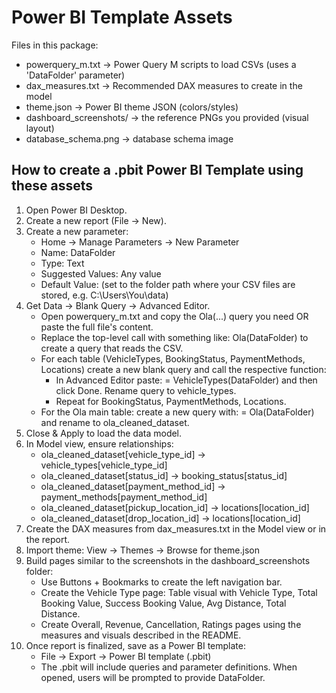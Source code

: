Power BI Template Assets
========================

Files in this package:
- powerquery_m.txt        -> Power Query M scripts to load CSVs (uses a 'DataFolder' parameter)
- dax_measures.txt        -> Recommended DAX measures to create in the model
- theme.json              -> Power BI theme JSON (colors/styles)
- dashboard_screenshots/  -> the reference PNGs you provided (visual layout)
- database_schema.png     -> database schema image

How to create a .pbit Power BI Template using these assets
---------------------------------------------------------
1. Open Power BI Desktop.
2. Create a new report (File -> New).
3. Create a new parameter:
   - Home -> Manage Parameters -> New Parameter
   - Name: DataFolder
   - Type: Text
   - Suggested Values: Any value
   - Default Value: (set to the folder path where your CSV files are stored, e.g. C:\Users\You\data\)
4. Get Data -> Blank Query -> Advanced Editor.
   - Open powerquery_m.txt and copy the Ola(...) query you need OR paste the full file's content.
   - Replace the top-level call with something like: Ola(DataFolder) to create a query that reads the CSV.
   - For each table (VehicleTypes, BookingStatus, PaymentMethods, Locations) create a new blank query and call the respective function:
     - In Advanced Editor paste: = VehicleTypes(DataFolder) and then click Done. Rename query to vehicle_types.
     - Repeat for BookingStatus, PaymentMethods, Locations.
   - For the Ola main table: create a new query with: = Ola(DataFolder) and rename to ola_cleaned_dataset.
5. Close & Apply to load the data model.
6. In Model view, ensure relationships:
   - ola_cleaned_dataset[vehicle_type_id] -> vehicle_types[vehicle_type_id]
   - ola_cleaned_dataset[status_id] -> booking_status[status_id]
   - ola_cleaned_dataset[payment_method_id] -> payment_methods[payment_method_id]
   - ola_cleaned_dataset[pickup_location_id] -> locations[location_id]
   - ola_cleaned_dataset[drop_location_id] -> locations[location_id]
7. Create the DAX measures from dax_measures.txt in the Model view or in the report.
8. Import theme: View -> Themes -> Browse for theme.json
9. Build pages similar to the screenshots in the dashboard_screenshots folder:
   - Use Buttons + Bookmarks to create the left navigation bar.
   - Create the Vehicle Type page: Table visual with Vehicle Type, Total Booking Value, Success Booking Value, Avg Distance, Total Distance.
   - Create Overall, Revenue, Cancellation, Ratings pages using the measures and visuals described in the README.
10. Once report is finalized, save as a Power BI template:
    - File -> Export -> Power BI template (.pbit)
    - The .pbit will include queries and parameter definitions. When opened, users will be prompted to provide DataFolder.
